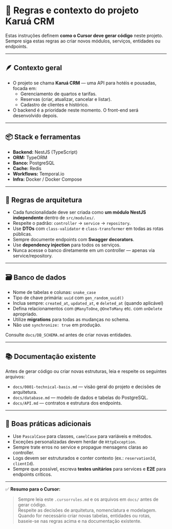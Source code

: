 # 🧠 Regras e contexto do projeto Karuá CRM

Estas instruções definem **como o Cursor deve gerar código** neste projeto.  
Sempre siga estas regras ao criar novos módulos, serviços, entidades ou endpoints.

---

## 🪶 Contexto geral

- O projeto se chama **Karuá CRM** — uma API para hotéis e pousadas, focada em:
  - Gerenciamento de quartos e tarifas.
  - Reservas (criar, atualizar, cancelar e listar).
  - Cadastro de clientes e histórico.
- O backend é a prioridade neste momento. O front-end será desenvolvido depois.

---

## 📦 Stack e ferramentas

- **Backend:** NestJS (TypeScript)
- **ORM:** TypeORM
- **Banco:** PostgreSQL
- **Cache:** Redis
- **Workflows:** Temporal.io
- **Infra:** Docker / Docker Compose

---

## 🧱 Regras de arquitetura

- Cada funcionalidade deve ser criada como **um módulo NestJS independente** dentro de `src/modules/`.
- Respeite o padrão: `controller` → `service` → `repository`.
- Use **DTOs** com `class-validator` e `class-transformer` em todas as rotas públicas.
- Sempre documente endpoints com **Swagger decorators**.
- Use **dependency injection** para todos os serviços.
- Nunca acesse o banco diretamente em um controller — apenas via service/repository.

---

## 🗃️ Banco de dados

- Nome de tabelas e colunas: `snake_case`
- Tipo de chave primária: `uuid` com `gen_random_uuid()`
- Inclua sempre: `created_at`, `updated_at`, e `deleted_at` (quando aplicável)
- Defina relacionamentos com `@ManyToOne`, `@OneToMany` etc. com `onDelete` apropriado.
- Utilize **migrations** para todas as mudanças no schema.
- Não use `synchronize: true` em produção.

Consulte `docs/DB_SCHEMA.md` antes de criar novas entidades.

---

## 📚 Documentação existente

Antes de gerar código ou criar novas estruturas, leia e respeite os seguintes arquivos:

- `docs/0001-technical-basis.md` — visão geral do projeto e decisões de arquitetura.
- `docs/database.md` — modelo de dados e tabelas do PostgreSQL.
- `docs/API.md` — contratos e estrutura dos endpoints.

---

## 🧪 Boas práticas adicionais

- Use `PascalCase` para classes, `camelCase` para variáveis e métodos.
- Exceções personalizadas devem herdar de `HttpException`.
- Sempre trate erros no service e propague mensagens claras ao controller.
- Logs devem ser estruturados e conter contexto (ex.: `reservationId`, `clientId`).
- Sempre que possível, escreva **testes unitários** para services e **E2E** para endpoints críticos.

---

✅ **Resumo para o Cursor:**
> Sempre leia este `.cursorrules.md` e os arquivos em `docs/` antes de gerar código.  
> Respeite as decisões de arquitetura, nomenclatura e modelagem.  
> Quando for necessário criar novas tabelas, entidades ou rotas, baseie-se nas regras acima e na documentação existente.

